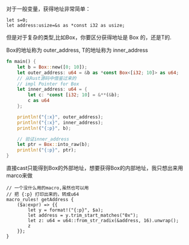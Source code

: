 对于一般变量，获得地址非常简单：
```
let s=0;
let address:usize=&s as *const i32 as usize;
```

但是对于复杂的类型,比如Box<T>，你要区分获得地址是 Box<T> 的，还是T的.

Box<T>的地址称为 outer_address, T的地址称为 inner_address

```rust
fn main() {
    let b = Box::new([0; 10]);
    let outer_address: u64 = &b as *const Box<[i32; 10]> as u64;
    // 从Rust源码中借鉴过来的
    // impl Pointer for Box
    let inner_address: u64 = {
        let c: *const [i32; 10] = &**(&b);
        c as u64
    };

    println!("{:x}", outer_address);
    println!("{:x}", inner_address);
    println!("{:p}", b);

    // 验证inner_address
    let ptr = Box::into_raw(b);
    println!("{:p}", ptr);
}
```



直接cast只能得到Box的外部地址，想要获得Box的内部地址，我只想出来用marco来做


```
// 一个没什么用的macro,虽然也可以用
// 把 {:p} 打印出来的，转成u64
macro_rules! getAddress {
    ($a:expr) => {{
        let y = format!("{:p}", $a);
        let address = y.trim_start_matches("0x");
        let z: u64 = u64::from_str_radix(&address, 16).unwrap();
        z
    }};
}
```
